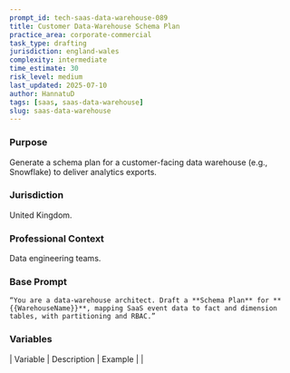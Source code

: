 ```yaml
---
prompt_id: tech-saas-data-warehouse-089
title: Customer Data-Warehouse Schema Plan
practice_area: corporate-commercial
task_type: drafting
jurisdiction: england-wales
complexity: intermediate
time_estimate: 30
risk_level: medium
last_updated: 2025-07-10
author: HannatuD
tags: [saas, saas-data-warehouse]
slug: saas-data-warehouse
---
```


### Purpose  
Generate a schema plan for a customer-facing data warehouse (e.g., Snowflake) to deliver analytics exports.

### Jurisdiction  
United Kingdom.

### Professional Context  
Data engineering teams.

### Base Prompt  
```text
“You are a data-warehouse architect. Draft a **Schema Plan** for **{{WarehouseName}}**, mapping SaaS event data to fact and dimension tables, with partitioning and RBAC.”
```

### Variables  
| Variable | Description | Example |
|

